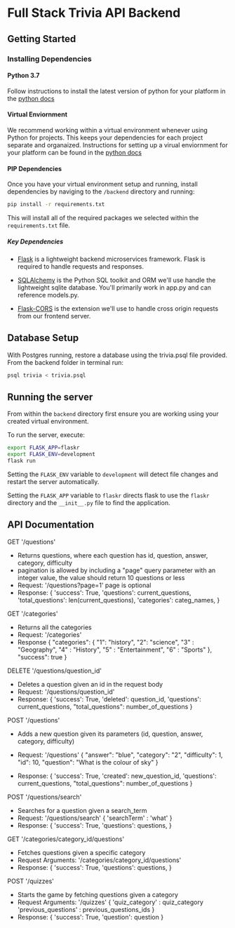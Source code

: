 # Full Stack Trivia API Backend

## Getting Started

### Installing Dependencies

#### Python 3.7

Follow instructions to install the latest version of python for your platform in the [python docs](https://docs.python.org/3/using/unix.html#getting-and-installing-the-latest-version-of-python)

#### Virtual Enviornment

We recommend working within a virtual environment whenever using Python for projects. This keeps your dependencies for each project separate and organaized. Instructions for setting up a virual enviornment for your platform can be found in the [python docs](https://packaging.python.org/guides/installing-using-pip-and-virtual-environments/)

#### PIP Dependencies

Once you have your virtual environment setup and running, install dependencies by naviging to the `/backend` directory and running:

```bash
pip install -r requirements.txt
```

This will install all of the required packages we selected within the `requirements.txt` file.

##### Key Dependencies

- [Flask](http://flask.pocoo.org/) is a lightweight backend microservices framework. Flask is required to handle requests and responses.

- [SQLAlchemy](https://www.sqlalchemy.org/) is the Python SQL toolkit and ORM we'll use handle the lightweight sqlite database. You'll primarily work in app.py and can reference models.py.

- [Flask-CORS](https://flask-cors.readthedocs.io/en/latest/#) is the extension we'll use to handle cross origin requests from our frontend server.

## Database Setup

With Postgres running, restore a database using the trivia.psql file provided. From the backend folder in terminal run:

```bash
psql trivia < trivia.psql
```

## Running the server

From within the `backend` directory first ensure you are working using your created virtual environment.

To run the server, execute:

```bash
export FLASK_APP=flaskr
export FLASK_ENV=development
flask run
```

Setting the `FLASK_ENV` variable to `development` will detect file changes and restart the server automatically.

Setting the `FLASK_APP` variable to `flaskr` directs flask to use the `flaskr` directory and the `__init__.py` file to find the application.

## API Documentation

GET '/questions'

- Returns questions, where each question has id, question, answer, category, difficulty
- pagination is allowed by including a "page" query parameter with an integer value, the value should return 10 questions or less
- Request: '/questions?page=1' page is optional
- Response:
  {
  'success': True,
  'questions': current_questions,
  'total_questions': len(current_questions),
  'categories': categ_names,
  }

GET '/categories'

- Returns all the categories
- Request: '/categories'
- Response
  {
  "categories": {
  "1": "history",
  "2": "science",
  "3" : "Geography",
  "4" : "History",
  "5" : "Entertainment",
  "6" : "Sports"
  },
  "success": true
  }

DELETE '/questions/question_id'

- Deletes a question given an id in the request body
- Request: '/questions/question_id'
- Response:
  {
  'success': True,
  'deleted': question_id,
  'questions': current_questions,
  "total_questions": number_of_questions
  }

POST '/questions'

- Adds a new question given its parameters (id, question, answer, category, difficulty)
- Request: '/questions'
  {
  "answer": "blue",
  "category": "2",
  "difficulty": 1,
  "id": 10,
  "question": "What is the colour of sky"
  }

- Response:
  {
  'success': True,
  'created': new_question_id,
  'questions': current_questions,
  "total_questions": number_of_questions
  }

POST '/questions/search'

- Searches for a question given a search_term
- Request: '/questions/search'
  {
  'searchTerm' : 'what'
  }
- Response:
  {
  'success': True,
  'questions': questions,
  }

GET '/categories/category_id/questions'

- Fetches questions given a specific category
- Request Arguments: '/categories/category_id/questions'
- Response:
  {
  'success': True,
  'questions': questions,
  }

POST '/quizzes'

- Starts the game by fetching questions given a category
- Request Arguments: '/quizzes'
  {
  'quiz_category' : quiz_category
  'previous_questions' : previous_questions_ids
  }
- Response:
  {
  'success': True,
  'question': question
  }
